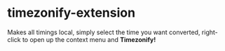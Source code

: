 # timezonify-extension
Makes all timings local, simply select the time you want converted, right-click to open up the context menu and **Timezonify!**
